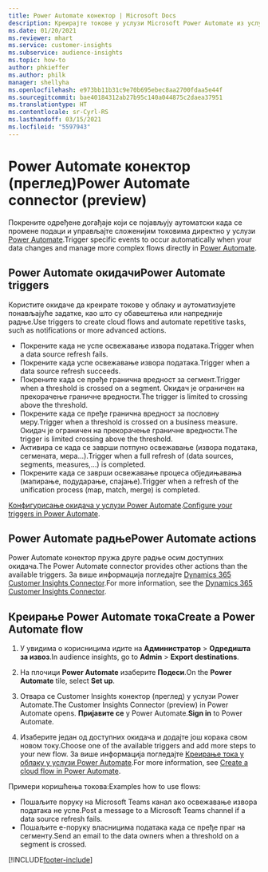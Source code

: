 ```yaml
---
title: Power Automate конектор | Microsoft Docs
description: Креирајте токове у услузи Microsoft Power Automate из услуге Dynamics 365 Customer Insights.
ms.date: 01/20/2021
ms.reviewer: mhart
ms.service: customer-insights
ms.subservice: audience-insights
ms.topic: how-to
author: phkieffer
ms.author: philk
manager: shellyha
ms.openlocfilehash: e973bb11b31c9e70b695ebec8aa2700fdaa5e44f
ms.sourcegitcommit: bae40184312ab27b95c140a044875c2daea37951
ms.translationtype: HT
ms.contentlocale: sr-Cyrl-RS
ms.lasthandoff: 03/15/2021
ms.locfileid: "5597943"
---
```

# <a name="power-automate-connector-preview"></a><span data-ttu-id="6fe4a-103">Power Automate конектор (преглед)</span><span class="sxs-lookup"><span data-stu-id="6fe4a-103">Power Automate connector (preview)</span></span>

<span data-ttu-id="6fe4a-104">Покрените одређене догађаје који се појављују аутоматски када се промене подаци и управљајте сложенијим токовима директно у услузи [Power Automate](https://flow.microsoft.com/).</span><span class="sxs-lookup"><span data-stu-id="6fe4a-104">Trigger specific events to occur automatically when your data changes and manage more complex flows directly in [Power Automate](https://flow.microsoft.com/).</span></span>

## <a name="power-automate-triggers"></a><span data-ttu-id="6fe4a-105">Power Automate окидачи</span><span class="sxs-lookup"><span data-stu-id="6fe4a-105">Power Automate triggers</span></span>

<span data-ttu-id="6fe4a-106">Користите окидаче да креирате токове у облаку и аутоматизујете понављајуће задатке, као што су обавештења или напредније радње.</span><span class="sxs-lookup"><span data-stu-id="6fe4a-106">Use triggers to create cloud flows and automate repetitive tasks, such as notifications or more advanced actions.</span></span> 

- <span data-ttu-id="6fe4a-107">Покрените када не успе освежавање извора података.</span><span class="sxs-lookup"><span data-stu-id="6fe4a-107">Trigger when a data source refresh fails.</span></span> 
- <span data-ttu-id="6fe4a-108">Покрените када успе освежавање извора података.</span><span class="sxs-lookup"><span data-stu-id="6fe4a-108">Trigger when a data source refresh succeeds.</span></span>
- <span data-ttu-id="6fe4a-109">Покрените када се пређе гранична вредност за сегмент.</span><span class="sxs-lookup"><span data-stu-id="6fe4a-109">Trigger when a threshold is crossed on a segment.</span></span> <span data-ttu-id="6fe4a-110">Окидач је ограничен на прекорачење граничне вредности.</span><span class="sxs-lookup"><span data-stu-id="6fe4a-110">The trigger is limited to crossing above the threshold.</span></span>
- <span data-ttu-id="6fe4a-111">Покрените када се пређе гранична вредност за пословну меру.</span><span class="sxs-lookup"><span data-stu-id="6fe4a-111">Trigger when a threshold is crossed on a business measure.</span></span> <span data-ttu-id="6fe4a-112">Окидач је ограничен на прекорачење граничне вредности.</span><span class="sxs-lookup"><span data-stu-id="6fe4a-112">The trigger is limited crossing above the threshold.</span></span>
- <span data-ttu-id="6fe4a-113">Активира се када се заврши потпуно освежавање (извора података, сегмената, мера...).</span><span class="sxs-lookup"><span data-stu-id="6fe4a-113">Trigger when a full refresh of (data sources, segments, measures,...) is completed.</span></span>
- <span data-ttu-id="6fe4a-114">Покрените када се заврши освежавање процеса обједињавања (мапирање, подударање, спајање).</span><span class="sxs-lookup"><span data-stu-id="6fe4a-114">Trigger when a refresh of the unification process (map, match, merge) is completed.</span></span>

<span data-ttu-id="6fe4a-115">[Конфигурисање окидача у услузи Power Automate](https://flow.microsoft.com/connectors/shared_customerinsights/dynamics-365-customer-insights-connector/).</span><span class="sxs-lookup"><span data-stu-id="6fe4a-115">[Configure your triggers in Power Automate](https://flow.microsoft.com/connectors/shared_customerinsights/dynamics-365-customer-insights-connector/).</span></span>

## <a name="power-automate-actions"></a><span data-ttu-id="6fe4a-116">Power Automate радње</span><span class="sxs-lookup"><span data-stu-id="6fe4a-116">Power Automate actions</span></span>
<span data-ttu-id="6fe4a-117">Power Automate конектор пружа друге радње осим доступних окидача.</span><span class="sxs-lookup"><span data-stu-id="6fe4a-117">The Power Automate connector provides other actions than the available triggers.</span></span> <span data-ttu-id="6fe4a-118">За више информација погледајте [Dynamics 365 Customer Insights Connector](/connectors/customerinsights/).</span><span class="sxs-lookup"><span data-stu-id="6fe4a-118">For more information, see the [Dynamics 365 Customer Insights Connector](/connectors/customerinsights/).</span></span>

## <a name="create-a-power-automate-flow"></a><span data-ttu-id="6fe4a-119">Креирање Power Automate тока</span><span class="sxs-lookup"><span data-stu-id="6fe4a-119">Create a Power Automate flow</span></span>

1. <span data-ttu-id="6fe4a-120">У увидима о корисницима идите на **Администратор** > **Одредишта за извоз**.</span><span class="sxs-lookup"><span data-stu-id="6fe4a-120">In audience insights, go to **Admin** > **Export destinations**.</span></span>

1. <span data-ttu-id="6fe4a-121">На плочици **Power Automate** изаберите **Подеси**.</span><span class="sxs-lookup"><span data-stu-id="6fe4a-121">On the **Power Automate** tile, select **Set up**.</span></span>

1. <span data-ttu-id="6fe4a-122">Отвара се Customer Insights конектор (преглед) у услузи Power Automate.</span><span class="sxs-lookup"><span data-stu-id="6fe4a-122">The Customer Insights Connector (preview) in Power Automate opens.</span></span> <span data-ttu-id="6fe4a-123">**Пријавите се** у Power Automate.</span><span class="sxs-lookup"><span data-stu-id="6fe4a-123">**Sign in** to Power Automate.</span></span>

1. <span data-ttu-id="6fe4a-124">Изаберите један од доступних окидача и додајте још корака свом новом току.</span><span class="sxs-lookup"><span data-stu-id="6fe4a-124">Choose one of the available triggers and add more steps to your new flow.</span></span> <span data-ttu-id="6fe4a-125">За више информација погледајте [Креирање тока у облаку у услузи Power Automate](/power-automate/get-started-logic-flow).</span><span class="sxs-lookup"><span data-stu-id="6fe4a-125">For more information, see [Create a cloud flow in Power Automate](/power-automate/get-started-logic-flow).</span></span>

<span data-ttu-id="6fe4a-126">Примери коришћења токова:</span><span class="sxs-lookup"><span data-stu-id="6fe4a-126">Examples how to use flows:</span></span> 
- <span data-ttu-id="6fe4a-127">Пошаљите поруку на Microsoft Teams канал ако освежавање извора података не успе.</span><span class="sxs-lookup"><span data-stu-id="6fe4a-127">Post a message to a Microsoft Teams channel if a data source refresh fails.</span></span> 
- <span data-ttu-id="6fe4a-128">Пошаљите е-поруку власницима података када се пређе праг на сегменту.</span><span class="sxs-lookup"><span data-stu-id="6fe4a-128">Send an email to the data owners when a threshold on a segment is crossed.</span></span>



[!INCLUDE[footer-include](../includes/footer-banner.md)]
